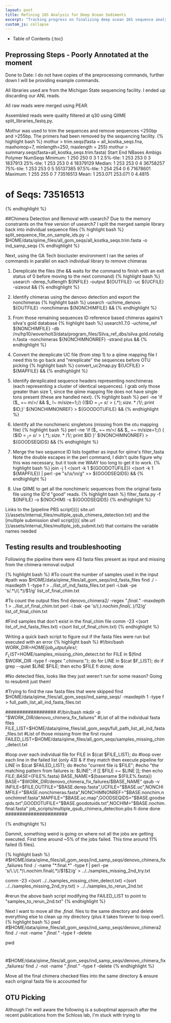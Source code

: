 ```yaml
---
layout: post
title: Refining 16S Analysis for Deep Ocean Sediments
excerpt: "Tracking progress on finalizing deep ocean 16S sequence analysis"
custom_js: collapse
---
```


* Table of Contents
{:toc}

## Preprossing Steps - Poorly Annotated at the moment
Done to Date:
I do not have copies of the preprocessing commands, further down I will be providing example commands.

All libraries used are from the Michigan State sequencing facility. I ended up discarding our ANL reads.

All raw reads were merged using PEAR.

Assembled reads were quality filtered at q30 using QIIME split_libraries_fastq.py.

Mothur was used to trim the sequences and remove sequences <250bp and >255bp. The primers had been removed by the sequencing facility.
{% highlight bash %}
mothur > trim.seqs(fasta = all_kostka_seqs.fna, maxhomop=7, minlength=250, maxlength = 255)
mothur > summary.seqs(fasta=all_kostka_seqs.trim.fasta)
		Start	End	NBases	Ambigs	Polymer	NumSeqs
Minimum:	1	250	250	0	3	1
2.5%-tile:	1	253	253	0	3	1837913
25%-tile:	1	253	253	0	4	18379129
Median: 	1	253	253	0	4	36758257
75%-tile:	1	253	253	0	5	55137385
97.5%-tile:	1	254	254	0	6	71678601
Maximum:	1	255	255	0	7	73516513
Mean:	1	253.071	253.071	0	4.4815
# of Seqs:	73516513

{% endhighlight %}

##Chimera Detection and Removal with usearch7
Due to the memory constraints on the free version of usearch7 I split the merged sample library back into individual sequence files
{% highlight bash %}
split_sequence_file_on_sample_ids.py -i $HOME/data/qiime_files/all_gom_seqs/all_kostka_seqs.trim.fasta -o ind_samp_seqs
{% endhighlight %}

Next, using the GA Tech biocluster environment I ran the series of commands in parallel on each individual library to remove chimeras

1) Dereplicate the files (the && waits for the command to finish with an exit status of 0 before moving to the next command)
{% highlight bash %}
usearch -derep_fulllength ${INFILE} -output ${OUTFILE} -uc ${UCFILE} -sizeout &&
{% endhighlight %}

2) Identify chimeras using the denovo detection and export the nonchimeras
{% highlight bash %}
usearch -uchime_denovo ${OUTFILE} -nonchimeras ${NONCHIMFILE} &&
{% endhighlight %}
 
3) From those remaining sequences ID reference based chimeras agains't silva's gold database
{% highlight bash %}
usearch1.7.0 -uchime_ref ${NONCHIMFILE} -db /nv/hp10/woverholt3/data/program_files/Silva_ref_dbs/silva.gold.notalign.fasta -nonchimeras ${NONCHIMNONREF} -strand plus &&
{% endhighlight %}

4) Convert the dereplicate UC file (from step 1) to a qiime mapping file
I need this to go back and "rereplicate" the sequences before OTU picking
{% highlight bash %}
convert_uc2map.py ${UCFILE} > ${MAPFILE} &&
{% endhighlight %}

5) Identify dereplicated sequence headers representing nonchimeras (each representing a cluster of identical sequences). I grab only those greater than size 1, since the qiime mapping file does not have single tons present (these are handled next).
{% highlight bash %}
perl -ne 'if ($_ =~ m/>/ && $_ !~ m/size=1;/) {($ID = $_) =~ s/>(.*);size.*/$1/; print $ID;}' ${NONCHIMNONREF} > ${GOODOTUFILE} &&
{% endhighlight %}

6) Identify all the nonchimeric singletons (missing from the otu mapping file)
{% highlight bash %}
perl -ne 'if ($_ =~ m/>/ && $_ =~ m/size=1;/) { ($ID = $_) =~ s/>(.*);size.*/$1/; print $ID }' ${NONCHIMNONREF} > ${GOODSEQIDS} &&
{% endhighlight %}

7) Merge the two sequence ID lists together as input for qiime's filter_fasta
Note the double escapes in the perl command, I didn't quite figure why this was necessary, but it took me WAAY too long to get it to work. 
{% highlight bash %}
join -j 1 <(sort -k 1 ${GOODOTUFILE}) <(sort -k 1 ${MAPFILE}) | perl -pe "s/\\s/\\n/g" >> ${GOODSEQIDS} &&
{% endhighlight %}

8) Use QIIME to get all the nonchimeric sequences from the original fasta file using the ID'd "good" reads.
{% highlight bash %}
filter_fasta.py -f ${INFILE} -o ${NOCHIM} -s ${GOODSEQIDS}
{% endhighlight %}

Links to the [pipeline PBS script]({{ site.url }}/assets/internal_files/multiple_qsub_chimera_detection.txt) and the [multiple submission shell script]({{ site.url }}/assets/internal_files/multiple_job_submit.txt) that contains the variable names needed


## Testing results and troubleshooting

Following the pipeline there were 43 fasta files present as input and missing from the chimera removal output

{% highlight bash %}
#To count the number of samples used in the input
#path was $HOME/data/qiime_files/all_gom_seqs/ind_fasta_files
find ./ -maxdepth 1 -type f > ../list_of_ind_fasta_files.txt
perl -i.bak -pe 's/.*\/(.*)/$1/g' list_of_final_chim.txt

#To count the output files
find denovo_chimera2/ -regex ".*final.*" -maxdepth 1 > ../list_of_final_chim.txt
perl -i.bak -pe 's/(.*)\.nochim\.final(\..*)/$1$2/g' list_of_final_chim.txt

#Find samples that don't exist in the final_chim file
comm -23 <(sort list_of_ind_fasta_files.txt) <(sort list_of_final_chim.txt)
{% endhighlight %}

Writing a quick bash script to figure out if the fasta files were run but executed with an error
{% highlight bash %}
#!/bin/bash
WORK_DIR=$HOME/job_output_files/;
F_LIST=$HOME/samples_missing_chim_detect.txt
for FILE in $(find $WORK_DIR -type f -regex ".*chimera.*"); do
    for LINE in $(cat $F_LIST); do
	if grep --quiet $LINE $FILE; then
	    echo $FILE
	fi
    done;
done

#No detected files, looks like they just weren't run for some reason? Going to resubmit just them!

#Trying to find the raw fasta files that were skipped
find $HOME/data/qiime_files/all_gom_seqs/ind_samp_seqs/ -maxdepth 1 -type f > full_path_list_all_ind_fasta_files.txt

##################
#!/bin/bash 
mkdir -p "$WORK_DIR/denovo_chimera_fix_failures"
#List of all the individual fasta files
FILE_LIST=$HOME/data/qiime_files/all_gom_seqs/full_path_list_all_ind_fasta_files.txt
#List of those missing from the first round
FAILED_LIST=$HOME/data/qiime_files/all_gom_seqs/samples_missing_chim_detect.txt

#loop over each individual file
for FILE in $(cat $FILE_LIST); do
#loop over each line in the failed list (only 43) & if they match then execute pipeline
    for LINE in $(cat $FAILED_LIST); do
	#echo "current file is $FILE";
	#echo "the matching pattern from failures is: $LINE";
	if [[ $FILE =~ $LINE ]]; then
	    echo $FILE;
	    BASE=${FILE%.fasta}
	    BASE_NAME=$(basename ${FILE%.fasta})
	    BASE="$WORK_DIR/denovo_chimera_fix_failures/$BASE_NAME"
	    qsub -v INFILE=$FILE,OUTFILE="$BASE.derep.fasta",UCFILE="$BASE.uc",NONCHIMFILE="$BASE.nonchimeras.fasta",NONCHIMNONREF="$BASE.nonchim.nonchimref.fasta",MAPFILE="$BASE.uc.map",GOODSEQIDS="$BASE.goodseqids.txt",GOODOTUFILE="$BASE.goodotuids.txt",NOCHIM="$BASE.nochim.final.fasta" job_scripts/multiple_qsub_chimera_detection.pbs
	fi
    done
done
######################

{% endhighlight %}

Dammit, something weird is going on where not all the jobs are getting executed. First time around ~5% of the jobs failed. This time around 11% failed (5 files).

{% highlight bash %}
#$HOME/data/qiime_files/all_gom_seqs/ind_samp_seqs/denovo_chimera_fix_failures
find ./ -name "*.final.*" -type f | perl -pe 's/\.\/(.*)\.nochim.final(.*)/$1$2/g' > ../../samples_missing_2nd_try.txt

comm -23 <(sort ../../samples_missing_chim_detect.txt) <(sort ../../samples_missing_2nd_try.txt) > ../../samples_to_rerun_2nd.txt

#rerun the above bash script modifying the FAILED_LIST to point to "samples_to_rerun_2nd.txt"
{% endhighlight %}

Next I want to move all the *.final.* files to the same directory and delete everything else to clean up my directory (plus it takes forever to loop over!). 
{% highlight bash %}
pwd
#$HOME/data/qiime_files/all_gom_seqs/ind_samp_seqs/denovo_chimera2
find ./ -not -name "*.final.*" -type f -delete

pwd
#
#$HOME/data/qiime_files/all_gom_seqs/ind_samp_seqs/denovo_chimera_fix_failures/
find ./ -not -name "*.final.*" -type f -delete
{% endhighlight %}

Move all the final chimera checked files into the same directory & ensure each original fasta file is accounted for




## OTU Picking
Although I'm well aware the following is a suboptimal approach after the recent publications from the Schloss lab, I'm stuck with trying to 